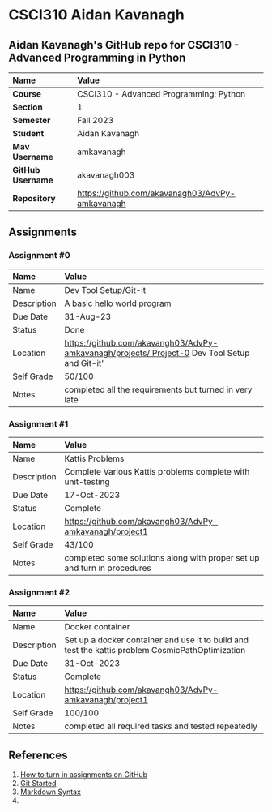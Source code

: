 # CSCI310 Aidan Kavanagh

## Aidan Kavanagh's GitHub repo for CSCI310 - Advanced Programming in Python

| Name | Value |
|:---|:---|
| **Course** | CSCI310 - Advanced Programming: Python |
| **Section** | 1 |
| **Semester** | Fall 2023 |
| **Student** | Aidan Kavanagh |
| **Mav Username**            | amkavanagh |
| **GitHub Username**         | akavanagh003 |
| **Repository**          | https://github.com/akavanagh03/AdvPy-amkavanagh |

## Assignments

### Assignment #0

| Name | Value |
| :--- | :--- |
| Name | Dev Tool Setup/Git-it |
| Description | A basic hello world program |
| Due Date | 31-Aug-23 |
| Status | Done |
| Location | https://github.com/akavangh03/AdvPy-amkavanagh/projects/'Project-0 Dev Tool Setup and Git-it' |
| Self Grade | 50/100 |
| Notes | completed all the requirements but turned in very late |

### Assignment #1

| Name | Value |
| :--- | :--- |
| Name | Kattis Problems |
| Description | Complete Various Kattis problems complete with unit-testing |
| Due Date | 17-Oct-2023 |
| Status | Complete |
| Location | https://github.com/akavangh03/AdvPy-amkavanagh/project1 |
| Self Grade | 43/100 |
| Notes | completed some solutions along with proper set up and turn in procedures |

### Assignment #2

| Name | Value |
| :--- | :--- |
| Name | Docker container |
| Description | Set up a docker container and use it to build and test the kattis problem CosmicPathOptimization |
| Due Date | 31-Oct-2023 |
| Status | Complete |
| Location | https://github.com/akavangh03/AdvPy-amkavanagh/project1 |
| Self Grade | 100/100 |
| Notes | completed all required tasks and tested repeatedly |
## References

1. [How to turn in assignments on GitHub](https://docs.google.com/document/d/16mixtVA-dePbWidBzI3JXNW4kFhRyT7XsJgL6GtGvGA/edit?usp=sharing)
2. [Git Started](https://docs.google.com/document/d/1M0YeBfFPy5YPpfX7312R9-IldjagimvEma_YhgeLPcw/edit#heading=h.ssqvh5gmotj4)
3. [Markdown Syntax](https://github.com/adam-p/markdown-here/wiki/Markdown-Cheatsheet)
4. 
